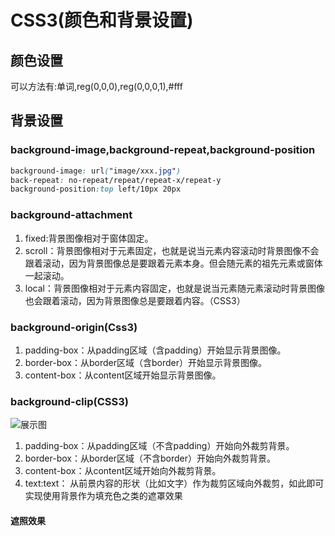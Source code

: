# CSS3(颜色和背景设置)

## 颜色设置

可以方法有:单词,reg(0,0,0),reg(0,0,0,1),#fff

## 背景设置

### background-image,background-repeat,background-position

```css
background-image: url("image/xxx.jpg")
back-repeat: no-repeat/repeat/repeat-x/repeat-y
background-position:top left/10px 20px
```
### background-attachment

1. fixed:背景图像相对于窗体固定。
2. scroll：背景图像相对于元素固定，也就是说当元素内容滚动时背景图像不会跟着滚动，因为背景图像总是要跟着元素本身。但会随元素的祖先元素或窗体一起滚动。
3. local：背景图像相对于元素内容固定，也就是说当元素随元素滚动时背景图像也会跟着滚动，因为背景图像总是要跟着内容。（CSS3）

### background-origin(Css3)

1. padding-box：从padding区域（含padding）开始显示背景图像。
2. border-box：从border区域（含border）开始显示背景图像。
3. content-box：从content区域开始显示背景图像。

### background-clip(CSS3)

![展示图](http://i4.bvimg.com/607379/fde07f0cf105ad50.png)
1. padding-box：从padding区域（不含padding）开始向外裁剪背景。
2. border-box：从border区域（不含border）开始向外裁剪背景。
3. content-box：从content区域开始向外裁剪背景。
4. text:text：
从前景内容的形状（比如文字）作为裁剪区域向外裁剪，如此即可实现使用背景作为填充色之类的遮罩效果

#### 遮照效果
